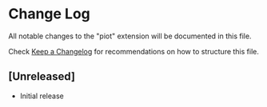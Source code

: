 # Change Log

All notable changes to the "piot" extension will be documented in this file.

Check [Keep a Changelog](http://keepachangelog.com/) for recommendations on how to structure this file.

## [Unreleased]

- Initial release